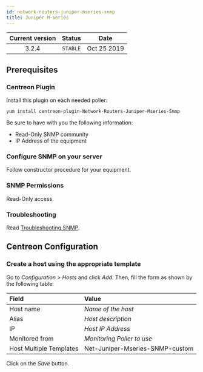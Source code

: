 ```yaml
---
id: network-routers-juniper-mseries-snmp
title: Juniper M-Series
---
```


| Current version | Status | Date |
| :-: | :-: | :-: |
| 3.2.4 | `STABLE` | Oct 25 2019 |

## Prerequisites

### Centreon Plugin

Install this plugin on each needed poller:

``` shell
yum install centreon-plugin-Network-Routers-Juniper-Mseries-Snmp
```

Be sure to have with you the following information:

  - Read-Only SNMP community
  - IP Address of the equipment

### Configure SNMP on your server

Follow constructor procedure for your equipment.

### SNMP Permissions

Read-Only access.

### Troubleshooting

Read [Troubleshooting SNMP](https://documentation.centreon.com/docs/centreon-plugins/en/latest/user/guide.html#snmp).

## Centreon Configuration

### Create a host using the appropriate template

Go to *Configuration \> Hosts* and click *Add*. Then, fill the form as shown by the following table:

| Field                   | Value                           |
| :---------------------- | :------------------------------ |
| Host name               | *Name of the host*              |
| Alias                   | *Host description*              |
| IP                      | *Host IP Address*               |
| Monitored from          | *Monitoring Poller to use*      |
| Host Multiple Templates | Net-Juniper-Mseries-SNMP-custom |

Click on the *Save* button.

